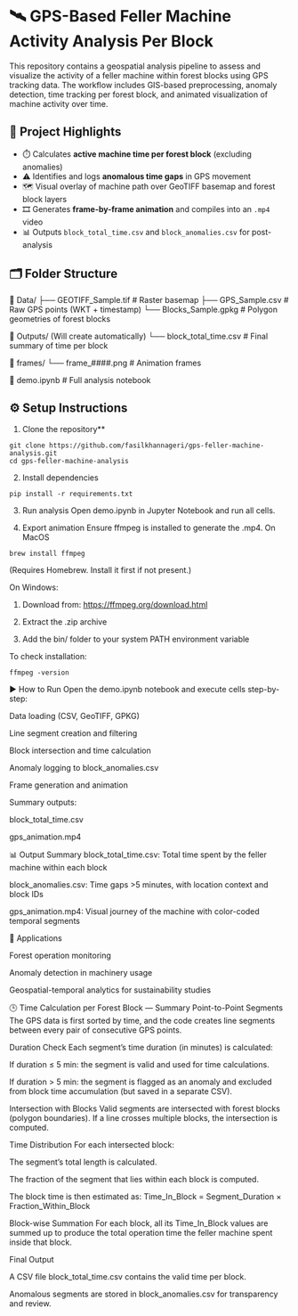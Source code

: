 # 🛰️ GPS-Based Feller Machine Activity Analysis Per Block

This repository contains a geospatial analysis pipeline to assess and visualize the activity of a feller machine within forest blocks using GPS tracking data. The workflow includes GIS-based preprocessing, anomaly detection, time tracking per forest block, and animated visualization of machine activity over time.

## 📌 Project Highlights

- ⏱️ Calculates **active machine time per forest block** (excluding anomalies)
- ⚠️ Identifies and logs **anomalous time gaps** in GPS movement
- 🗺️ Visual overlay of machine path over GeoTIFF basemap and forest block layers
- 🎞️ Generates **frame-by-frame animation** and compiles into an `.mp4` video
- 📊 Outputs `block_total_time.csv` and `block_anomalies.csv` for post-analysis

## 🗂️ Folder Structure

📁 Data/
├── GEOTIFF_Sample.tif # Raster basemap
├── GPS_Sample.csv # Raw GPS points (WKT + timestamp)
└── Blocks_Sample.gpkg # Polygon geometries of forest blocks

📁 Outputs/ (Will create automatically)
└── block_total_time.csv # Final summary of time per block

📁 frames/
└── frame_####.png # Animation frames

📄 demo.ipynb # Full analysis notebook

## ⚙️ Setup Instructions

1. Clone the repository**  
```
git clone https://github.com/fasilkhannageri/gps-feller-machine-analysis.git
cd gps-feller-machine-analysis
```

2. Install dependencies
```
pip install -r requirements.txt
```
3. Run analysis
Open demo.ipynb in Jupyter Notebook and run all cells.

4. Export animation
Ensure ffmpeg is installed to generate the .mp4.
On MacOS
```
brew install ffmpeg
```
(Requires Homebrew. Install it first if not present.)

On Windows:

1. Download from: https://ffmpeg.org/download.html

2. Extract the .zip archive

3. Add the bin/ folder to your system PATH environment variable

To check installation:
```
ffmpeg -version
```
▶️ How to Run
Open the demo.ipynb notebook and execute cells step-by-step:

Data loading (CSV, GeoTIFF, GPKG)

Line segment creation and filtering

Block intersection and time calculation

Anomaly logging to block_anomalies.csv

Frame generation and animation

Summary outputs:

block_total_time.csv

gps_animation.mp4

📊 Output Summary
block_total_time.csv: Total time spent by the feller machine within each block

block_anomalies.csv: Time gaps >5 minutes, with location context and block IDs

gps_animation.mp4: Visual journey of the machine with color-coded temporal segments

🧠 Applications

Forest operation monitoring

Anomaly detection in machinery usage

Geospatial-temporal analytics for sustainability studies

🕒 Time Calculation per Forest Block — Summary
Point-to-Point Segments
The GPS data is first sorted by time, and the code creates line segments between every pair of consecutive GPS points.

Duration Check
Each segment’s time duration (in minutes) is calculated:

If duration ≤ 5 min: the segment is valid and used for time calculations.

If duration > 5 min: the segment is flagged as an anomaly and excluded from block time accumulation (but saved in a separate CSV).

Intersection with Blocks
Valid segments are intersected with forest blocks (polygon boundaries). If a line crosses multiple blocks, the intersection is computed.

Time Distribution
For each intersected block:

The segment’s total length is calculated.

The fraction of the segment that lies within each block is computed.

The block time is then estimated as:
Time_In_Block = Segment_Duration × Fraction_Within_Block

Block-wise Summation
For each block, all its Time_In_Block values are summed up to produce the total operation time the feller machine spent inside that block.

Final Output

A CSV file block_total_time.csv contains the valid time per block.

Anomalous segments are stored in block_anomalies.csv for transparency and review.








